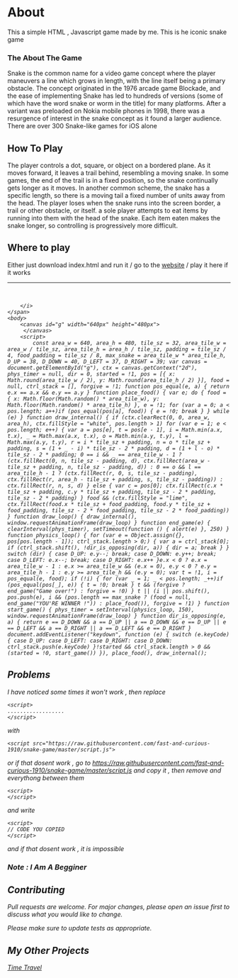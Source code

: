 # About 
This a simple HTML , Javascript game made by me. This is he iconic snake game 
### The About The Game
Snake is the common name for a video game concept where the player maneuvers a line which grows in length, with the line itself being a primary obstacle. The concept originated in the 1976 arcade game Blockade, and the ease of implementing Snake has led to hundreds of versions (some of which have the word snake or worm in the title) for many platforms. After a variant was preloaded on Nokia mobile phones in 1998, there was a resurgence of interest in the snake concept as it found a larger audience. There are over 300 Snake-like games for iOS alone

## How To Play 
The player controls a dot, square, or object on a bordered plane. As it moves forward, it leaves a trail behind, resembling a moving snake. In some games, the end of the trail is in a fixed position, so the snake continually gets longer as it moves. In another common scheme, the snake has a specific length, so there is a moving tail a fixed number of units away from the head. The player loses when the snake runs into the screen border, a trail or other obstacle, or itself. a sole player attempts to eat items by running into them with the head of the snake. Each item eaten makes the snake longer, so controlling is progressively more difficult. 


## Where to play 

Either just download index.html and run it /  go to the [website](https://fast-and-curious-1910.github.io/snake-game/) / play it here if it works 
<hr>
<br>
<meta http-equiv="Content-Type" content="text/html; charset=windows-1252">
        <style>
        #g{background:teal;margin:auto;display:block;}</style></head><span id="warning-container"><i data-reactroot="">

        </i>
    </span>
    <body>
        <canvas id="g" width="640px" height="480px">
         </canvas>
        <script>
            const area_w = 640, area_h = 480, tile_sz = 32, area_tile_w = area_w / tile_sz, area_tile_h = area_h / tile_sz, padding = tile_sz / 4, food_padding = tile_sz / 8, max_snake = area_tile_w * area_tile_h, D_UP = 38, D_DOWN = 40, D_LEFT = 37, D_RIGHT = 39; var canvas = document.getElementById("g"), ctx = canvas.getContext("2d"), phys_timer = null, dir = 0, started = !1, pos = [{ x: Math.round(area_tile_w / 2), y: Math.round(area_tile_h / 2) }], food = null, ctrl_stack = [], forgive = !1; function pos_equal(e, a) { return e.x == a.x && e.y == a.y } function place_food() { var e; do { food = { x: Math.floor(Math.random() * area_tile_w), y: Math.floor(Math.random() * area_tile_h) }, e = !1; for (var a = 0; a < pos.length; a++)if (pos_equal(pos[a], food)) { e = !0; break } } while (e) } function draw_internal() { if (ctx.clearRect(0, 0, area_w, area_h), ctx.fillStyle = "white", pos.length > 1) for (var e = 1; e < pos.length; e++) { var a = pos[e], t = pos[e - 1], i = Math.min(a.x, t.x), _ = Math.max(a.x, t.x), o = Math.min(a.y, t.y), l = Math.max(a.y, t.y), r = i * tile_sz + padding, n = o * tile_sz + padding, s = (1 + _ - i) * tile_sz - 2 * padding, d = (1 + l - o) * tile_sz - 2 * padding; 0 == i && _ == area_tile_w - 1 ? (ctx.fillRect(0, n, tile_sz - padding, d), ctx.fillRect(area_w - tile_sz + padding, n, tile_sz - padding, d)) : 0 == o && l == area_tile_h - 1 ? (ctx.fillRect(r, 0, s, tile_sz - padding), ctx.fillRect(r, area_h - tile_sz + padding, s, tile_sz - padding)) : ctx.fillRect(r, n, s, d) } else { var c = pos[0]; ctx.fillRect(c.x * tile_sz + padding, c.y * tile_sz + padding, tile_sz - 2 * padding, tile_sz - 2 * padding) } food && (ctx.fillStyle = "lime", ctx.fillRect(food.x * tile_sz + food_padding, food.y * tile_sz + food_padding, tile_sz - 2 * food_padding, tile_sz - 2 * food_padding)) } function draw_loop() { draw_internal(), window.requestAnimationFrame(draw_loop) } function end_game(e) { clearInterval(phys_timer), setTimeout(function () { alert(e) }, 250) } function physics_loop() { for (var e = Object.assign({}, pos[pos.length - 1]); ctrl_stack.length > 0;) { var a = ctrl_stack[0]; if (ctrl_stack.shift(), !dir_is_opposing(dir, a)) { dir = a; break } } switch (dir) { case D_UP: e.y--; break; case D_DOWN: e.y++; break; case D_LEFT: e.x--; break; case D_RIGHT: e.x++ }e.x < 0 ? e.x = area_tile_w - 1 : e.x >= area_tile_w && (e.x = 0), e.y < 0 ? e.y = area_tile_h - 1 : e.y >= area_tile_h && (e.y = 0); var t = !1, i = pos_equal(e, food); if (!i) { for (var _ = 1; _ < pos.length; _++)if (pos_equal(pos[_], e)) { t = !0; break } t && (forgive ? end_game("Game over!") : forgive = !0) } t || (i || pos.shift(), pos.push(e), i && (pos.length == max_snake ? (food = null, end_game("YOU'RE WINNER !")) : place_food()), forgive = !1) } function start_game() { phys_timer = setInterval(physics_loop, 150), window.requestAnimationFrame(draw_loop) } function dir_is_opposing(e, a) { return e == D_DOWN && a == D_UP || a == D_DOWN && e == D_UP || e == D_LEFT && a == D_RIGHT || a == D_LEFT && e == D_RIGHT } document.addEventListener("keydown", function (e) { switch (e.keyCode) { case D_UP: case D_LEFT: case D_RIGHT: case D_DOWN: ctrl_stack.push(e.keyCode) }!started && ctrl_stack.length > 0 && (started = !0, start_game()) }), place_food(), draw_internal();
</script>

## Problems
I have noticed some times it won't work , then 
replace 
<br>
```
<script>
..................
</script>
```
with 

```
<script src="https://raw.githubusercontent.com/fast-and-curious-1910/snake-game/master/script.js">
```
or if that dosent work , go to 
https://raw.githubusercontent.com/fast-and-curious-1910/snake-game/master/script.js and copy it , then 
remove and everythong between them 
```
<script>
</script>
```
and write 
```
<script>
// CODE YOU COPIED
</script>
```
and if that dosent work , it is impossible

### Note : I Am A Begginer 

## Contributing
Pull requests are welcome. For major changes, please open an issue first to discuss what you would like to change.

Please make sure to update tests as appropriate.

## My Other Projects 
[Time Travel](https://github.com/fast-and-curious-1910/time-travel.git "Click Here!")
